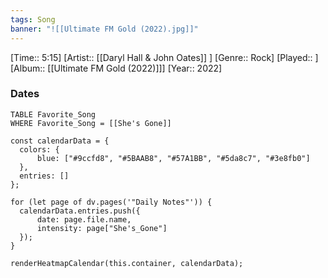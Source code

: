```yaml
---
tags: Song  
banner: "![[Ultimate FM Gold (2022).jpg]]"
---
```

[Time:: 5:15]
[Artist:: [[Daryl Hall & John Oates]] ]
[Genre:: Rock]
[Played:: ]
[Album:: [[Ultimate FM Gold (2022)]]]
[Year:: 2022]
### Dates
````dataview
TABLE Favorite_Song
WHERE Favorite_Song = [[She's Gone]]
````
  ```dataviewjs
const calendarData = { 
	colors: { 
		blue: ["#9ccfd8", "#5BAAB8", "#57A1BB", "#5da8c7", "#3e8fb0"] 
	}, 
	entries: [] 
}; 

for (let page of dv.pages('"Daily Notes"')) { 
	calendarData.entries.push({ 
		date: page.file.name, 
		intensity: page["She's_Gone"]
	}); 
} 

renderHeatmapCalendar(this.container, calendarData);
```
